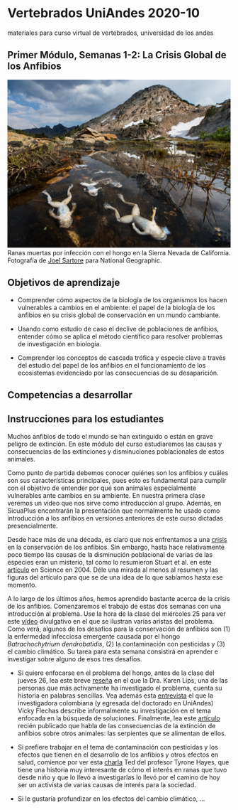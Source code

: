 # Vertebrados UniAndes 2020-10
materiales para curso virtual de vertebrados, universidad de los andes

## Primer Módulo, Semanas 1-2: La Crisis Global de los Anfibios

![](ranas.jpg)
    Ranas muertas por infección con el hongo en la Sierra Nevada de California. Fotografía de [Joel Sartore](https://www.instagram.com/joelsartore/?hl=en) para National Geographic.
    
## Objetivos de aprendizaje

-	Comprender cómo aspectos de la biología de los organismos los hacen vulnerables a cambios en el ambiente: el papel de la biología de los anfibios en su crisis global de conservación en un mundo cambiante.

-	Usando como estudio de caso el declive de poblaciones de anfibios, entender cómo se aplica el método científico para resolver problemas de investigación en biología.

-	Comprender los conceptos de cascada trófica y especie clave a través del estudio del papel de los anfibios en el funcionamiento de los ecosistemas evidenciado por las consecuencias de su desaparición.

## Competencias a desarrollar

## Instrucciones para los estudiantes

Muchos anfibios de todo el mundo se han extinguido o están en grave peligro de extinción. En este módulo del curso estudiaremos las causas y consecuencias de las extinciones y disminuciones poblacionales de estos animales.

Como punto de partida debemos conocer quiénes son los anfibios y cuáles son sus características principales, pues esto es fundamental para cumplir con el objetivo de entender por qué son animales especialmente vulnerables ante cambios en su ambiente. En nuestra primera clase veremos un video que nos sirve como introducción al grupo. Además, en SicuaPlus encontrarán la presentación que normalmente he usado como introducción a los anfibios en versiones anteriores de este curso dictadas presencialmente.

Desde hace más de una década, es claro que nos enfrentamos a una [crisis](https://www.pnas.org/content/105/Supplement_1/11466) en la conservación de los anfibios. Sin embargo, hasta hace relativamente poco tiempo las causas de la disminución poblacional de varias de las especies eran un misterio, tal como lo resumieron Stuart et al. en este [artículo](https://pdfs.semanticscholar.org/aaeb/e0ee4e89838171b5bccd1d6c74cfa652c280.pdf?_ga=2.51507628.421737405.1584920555-1139811814.1584920555) en Science en 2004. Déle una mirada al menos al resumen y las figuras del artículo para que se de una idea de lo que sabíamos hasta ese momento. 

A lo largo de los últimos años, hemos aprendido bastante acerca de la crisis de los anfibios. Comenzaremos el trabajo de estas dos semanas con una introducción al problema. Use la hora de la clase del miércoles 25 para ver este [vídeo](https://youtu.be/1_cGPLO8dos) divulgativo en el que se ilustran varias aristas del problema. Como verá, algunos de los desafíos para la conservación de anfibios son (1) la enfermedad infecciosa emergente causada por el hongo *Batrachochytrium dendrobatidis*, (2) la contaminación con pesticidas y (3) el cambio climático. Su tarea para esta semana consistirá en aprender e investigar sobre alguno de esos tres desafíos. 

- Si quiere enfocarse en el problema del hongo, antes de la clase del jueves 26, lea este breve [reseña](https://journals.plos.org/plosbiology/article?id=10.1371/journal.pbio.2003080) en el que la Dra. Karen Lips, una de las personas que más activamente ha investigado el problema, cuenta su historia en palabras sencillas. Vea además esta [entrevista](https://youtu.be/S8-5kx_Fc8g) el que la investigadora colombiana (y egresada del doctorado en UniAndes) Vicky Flechas describe informalmente su investigación en el tema enfocada en la búsqueda de soluciones. Finalmente, lea este [artículo](https://science.sciencemag.org/content/367/6479/814) recién publicado que habla de las consecuencias de la extinción de anfibios sobre otros animales: las serpientes que se alimentan de ellos.

- Si prefiere trabajar en el tema de contaminación con pesticidas y los efectos que tienen en el desarrollo de los anfibios y otros efectos en salud, comience por ver esta [charla](https://youtu.be/Hu0IXMTFY9Q) Ted del profesor Tyrone Hayes, que tiene una historia muy interesante de cómo el interés en ranas que tuvo desde niño y que lo llevó a investigarlas lo llevó por el camino de hoy ser un activista de varias causas de interés para la sociedad.

- Si le gustaría profundizar en los efectos del cambio climático, ...
